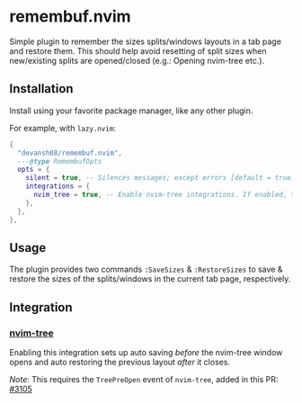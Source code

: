 # remembuf.nvim

Simple plugin to remember the sizes splits/windows layouts in a tab page and restore them.
This should help avoid resetting of split sizes when new/existing splits are opened/closed (e.g.: Opening nvim-tree etc.).

## Installation

Install using your favorite package manager, like any other plugin.

For example, with `lazy.nvim`:
```lua
{
  "devansh08/remembuf.nvim",
  ---@type RemembufOpts
  opts = {
    silent = true, -- Silences messages; except errors [default = true]
    integrations = {
      nvim_tree = true, -- Enable nvim-tree integrations. If enabled, the plugin will auto save the sizes before the nvim-tree window opens; and will restore the sizes after it closes. [default = false]
    },
  },
},
```

## Usage

The plugin provides two commands `:SaveSizes` & `:RestoreSizes` to save & restore the sizes of the splits/windows in the current tab page, respectively.

## Integration
### [nvim-tree](https://github.com/nvim-tree/nvim-tree.lua)

Enabling this integration sets up auto saving *before* the nvim-tree window opens and auto restoring the previous layout *after* it closes.

*Note*: This requires the `TreePreOpen` event of `nvim-tree`, added in this PR: [#3105](https://github.com/nvim-tree/nvim-tree.lua/pull/3105)
